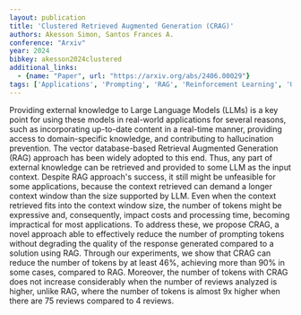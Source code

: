 ```yaml
---
layout: publication
title: 'Clustered Retrieved Augmented Generation (CRAG)'
authors: Akesson Simon, Santos Frances A.
conference: "Arxiv"
year: 2024
bibkey: akesson2024clustered
additional_links:
  - {name: "Paper", url: "https://arxiv.org/abs/2406.00029"}
tags: ['Applications', 'Prompting', 'RAG', 'Reinforcement Learning', 'Uncategorized']
---
```

Providing external knowledge to Large Language Models (LLMs) is a key point
for using these models in real-world applications for several reasons, such as
incorporating up-to-date content in a real-time manner, providing access to
domain-specific knowledge, and contributing to hallucination prevention. The
vector database-based Retrieval Augmented Generation (RAG) approach has been
widely adopted to this end. Thus, any part of external knowledge can be
retrieved and provided to some LLM as the input context. Despite RAG approach's
success, it still might be unfeasible for some applications, because the
context retrieved can demand a longer context window than the size supported by
LLM. Even when the context retrieved fits into the context window size, the
number of tokens might be expressive and, consequently, impact costs and
processing time, becoming impractical for most applications. To address these,
we propose CRAG, a novel approach able to effectively reduce the number of
prompting tokens without degrading the quality of the response generated
compared to a solution using RAG. Through our experiments, we show that CRAG
can reduce the number of tokens by at least 46\%, achieving more than 90\% in
some cases, compared to RAG. Moreover, the number of tokens with CRAG does not
increase considerably when the number of reviews analyzed is higher, unlike
RAG, where the number of tokens is almost 9x higher when there are 75 reviews
compared to 4 reviews.
